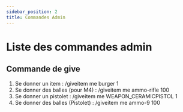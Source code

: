 ```yaml
---
sidebar_position: 2
title: Commandes Admin
---
```


# Liste des commandes admin


## Commande de give

1. Se donner un item : /giveitem me burger 1
2. Se donner des balles (pour M4) : /giveitem me ammo-rifle 100
3. Se donner un pistolet : /giveitem me WEAPON_CERAMICPISTOL 1
4. Se donner des balles (Pistolet) : /giveitem me ammo-9 100
